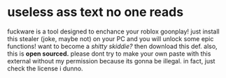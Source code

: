 # useless ass text no one reads
fuckware is a tool designed to enchance your roblox goonplay! just install this stealer (joke, maybe not) on your PC and you will unlock some epic functions! want to become a *shitty skiddie?* then download this def. also, this is **open sourced.**
please dont try to make your own paste with this external without my permission because its gonna be illegal. in fact, just check the license i dunno.
